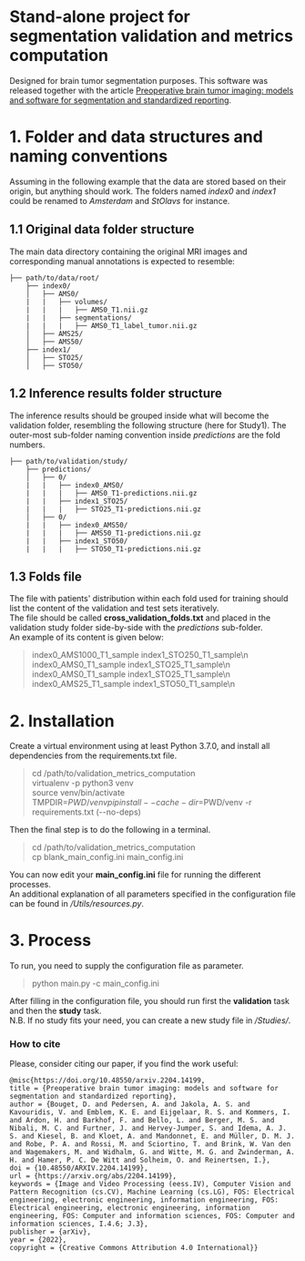 # Stand-alone project for segmentation validation and metrics computation
Designed for brain tumor segmentation purposes. This software was released together with the article [Preoperative brain tumor imaging: models and software for segmentation and standardized reporting](https://doi.org/10.48550/arxiv.2204.14199).

# 1. Folder and data structures and naming conventions
Assuming in the following example that the data are stored based on their origin, but
anything should work. The folders named _index0_ and _index1_ could be renamed to
_Amsterdam_ and _StOlavs_ for instance.

## 1.1 Original data folder structure
The main data directory containing the original MRI images and corresponding
manual annotations is expected to resemble:

    ├── path/to/data/root/
        ├── index0/
        │   ├── AMS0/
        |   |   ├── volumes/
        |   |   |   ├── AMS0_T1.nii.gz
        |   |   ├── segmentations/
        |   |   |   ├── AMS0_T1_label_tumor.nii.gz
        │   ├── AMS25/
        │   ├── AMS50/
        ├── index1/
        │   ├── STO25/
        │   ├── STO50/

## 1.2 Inference results folder structure
The inference results should be grouped inside what will become the validation folder,
resembling the following structure (here for Study1). The outer-most sub-folder
naming convention inside _predictions_ are the fold numbers.

    ├── path/to/validation/study/
        ├── predictions/
        │   ├── 0/
        |   |   ├── index0_AMS0/
        |   |   |   ├── AMS0_T1-predictions.nii.gz  
        |   |   ├── index1_STO25/ 
        |   |   |   ├── STO25_T1-predictions.nii.gz  
        │   ├── 0/
        |   |   ├── index0_AMS50/
        |   |   |   ├── AMS50_T1-predictions.nii.gz  
        |   |   ├── index1_STO50/ 
        |   |   |   ├── STO50_T1-predictions.nii.gz  

## 1.3 Folds file
The file with patients' distribution within each fold used for training should list
the content of the validation and test sets iteratively.  
The file should be called __cross\_validation\_folds.txt__ and placed in the validation
study folder side-by-side with the _predictions_ sub-folder.  
An example of its content is given below:
  > index0_AMS1000_T1_sample index1_STO250_T1_sample\n    
  > index0_AMS0_T1_sample index1_STO25_T1_sample\n  
  > index0_AMS0_T1_sample index1_STO25_T1_sample\n    
  > index0_AMS25_T1_sample index1_STO50_T1_sample\n  

# 2. Installation
Create a virtual environment using at least Python 3.7.0, and install all dependencies from
the requirements.txt file.
  > cd /path/to/validation_metrics_computation  
  > virtualenv -p python3 venv  
  > source venv/bin/activate  
  > TMPDIR=$PWD/venv pip install --cache-dir=$PWD/venv -r requirements.txt (--no-deps)

Then the final step is to do the following in a terminal.
  > cd /path/to/validation_metrics_computation  
  > cp blank_main_config.ini main_config.ini 

You can now edit your __main\_config.ini__ file for running the different processes.  
An additional explanation of all parameters specified in the configuration file can be
found in _/Utils/resources.py_. 

# 3. Process
To run, you need to supply the configuration file as parameter.
  > python main.py -c main_config.ini

After filling in the configuration file, you should run first the 
__validation__ task and then the __study__ task.  
N.B. If no study fits your need, you can create a new study file in _/Studies/_.

### How to cite
Please, consider citing our paper, if you find the work useful:
```
@misc{https://doi.org/10.48550/arxiv.2204.14199,
title = {Preoperative brain tumor imaging: models and software for segmentation and standardized reporting},
author = {Bouget, D. and Pedersen, A. and Jakola, A. S. and Kavouridis, V. and Emblem, K. E. and Eijgelaar, R. S. and Kommers, I. and Ardon, H. and Barkhof, F. and Bello, L. and Berger, M. S. and Nibali, M. C. and Furtner, J. and Hervey-Jumper, S. and Idema, A. J. S. and Kiesel, B. and Kloet, A. and Mandonnet, E. and Müller, D. M. J. and Robe, P. A. and Rossi, M. and Sciortino, T. and Brink, W. Van den and Wagemakers, M. and Widhalm, G. and Witte, M. G. and Zwinderman, A. H. and Hamer, P. C. De Witt and Solheim, O. and Reinertsen, I.},
doi = {10.48550/ARXIV.2204.14199},
url = {https://arxiv.org/abs/2204.14199},
keywords = {Image and Video Processing (eess.IV), Computer Vision and Pattern Recognition (cs.CV), Machine Learning (cs.LG), FOS: Electrical engineering, electronic engineering, information engineering, FOS: Electrical engineering, electronic engineering, information engineering, FOS: Computer and information sciences, FOS: Computer and information sciences, I.4.6; J.3},
publisher = {arXiv},
year = {2022},
copyright = {Creative Commons Attribution 4.0 International}}
```
